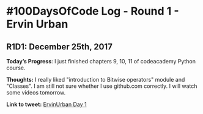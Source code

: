 # #100DaysOfCode Log - Round 1 - Ervin Urban

<h2 align=”center”>
R1D1: December 25th, 2017
</h2>

**Today’s Progress**: I just finished chapters 9, 10, 11 of codeacademy Python course.

**Thoughts:** I really liked "introduction to Bitwise operators" module and "Classes". I am still not sure whether I use github.com correctly. I will watch some videos tomorrow.

**Link to tweet:** [ErvinUrban Day 1](https://twitter.com/ErvinUrban/status/945400128965369857)
